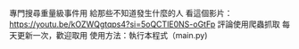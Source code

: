 專門搜尋重量級事件用
給那些不知道發生什麼的人
看這個影片：https://youtu.be/kOZWQgtqps4?si=5oQCTlE0NS-oGtFp
評論使用爬蟲抓取
每天更新一次，歡迎取用
使用方法：執行本程式（main.py)
